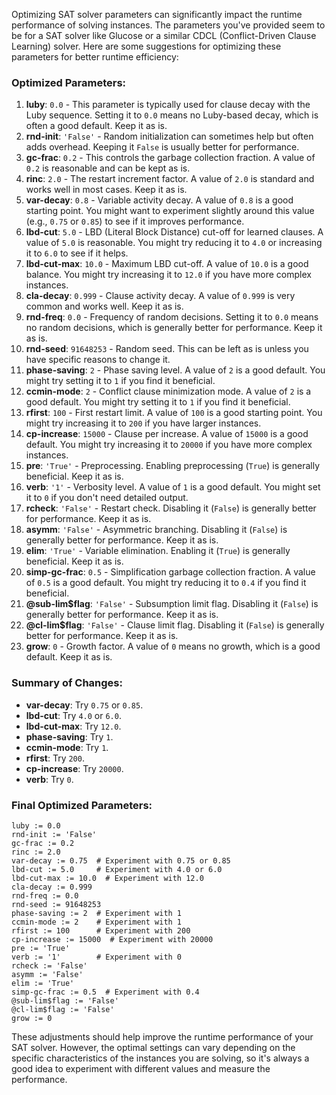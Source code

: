 Optimizing SAT solver parameters can significantly impact the runtime performance of solving instances. The parameters you've provided seem to be for a SAT solver like Glucose or a similar CDCL (Conflict-Driven Clause Learning) solver. Here are some suggestions for optimizing these parameters for better runtime efficiency:

### Optimized Parameters:
1. **luby**: `0.0` - This parameter is typically used for clause decay with the Luby sequence. Setting it to `0.0` means no Luby-based decay, which is often a good default. Keep it as is.
2. **rnd-init**: `'False'` - Random initialization can sometimes help but often adds overhead. Keeping it `False` is usually better for performance.
3. **gc-frac**: `0.2` - This controls the garbage collection fraction. A value of `0.2` is reasonable and can be kept as is.
4. **rinc**: `2.0` - The restart increment factor. A value of `2.0` is standard and works well in most cases. Keep it as is.
5. **var-decay**: `0.8` - Variable activity decay. A value of `0.8` is a good starting point. You might want to experiment slightly around this value (e.g., `0.75` or `0.85`) to see if it improves performance.
6. **lbd-cut**: `5.0` - LBD (Literal Block Distance) cut-off for learned clauses. A value of `5.0` is reasonable. You might try reducing it to `4.0` or increasing it to `6.0` to see if it helps.
7. **lbd-cut-max**: `10.0` - Maximum LBD cut-off. A value of `10.0` is a good balance. You might try increasing it to `12.0` if you have more complex instances.
8. **cla-decay**: `0.999` - Clause activity decay. A value of `0.999` is very common and works well. Keep it as is.
9. **rnd-freq**: `0.0` - Frequency of random decisions. Setting it to `0.0` means no random decisions, which is generally better for performance. Keep it as is.
10. **rnd-seed**: `91648253` - Random seed. This can be left as is unless you have specific reasons to change it.
11. **phase-saving**: `2` - Phase saving level. A value of `2` is a good default. You might try setting it to `1` if you find it beneficial.
12. **ccmin-mode**: `2` - Conflict clause minimization mode. A value of `2` is a good default. You might try setting it to `1` if you find it beneficial.
13. **rfirst**: `100` - First restart limit. A value of `100` is a good starting point. You might try increasing it to `200` if you have larger instances.
14. **cp-increase**: `15000` - Clause per increase. A value of `15000` is a good default. You might try increasing it to `20000` if you have more complex instances.
15. **pre**: `'True'` - Preprocessing. Enabling preprocessing (`True`) is generally beneficial. Keep it as is.
16. **verb**: `'1'` - Verbosity level. A value of `1` is a good default. You might set it to `0` if you don't need detailed output.
17. **rcheck**: `'False'` - Restart check. Disabling it (`False`) is generally better for performance. Keep it as is.
18. **asymm**: `'False'` - Asymmetric branching. Disabling it (`False`) is generally better for performance. Keep it as is.
19. **elim**: `'True'` - Variable elimination. Enabling it (`True`) is generally beneficial. Keep it as is.
20. **simp-gc-frac**: `0.5` - Simplification garbage collection fraction. A value of `0.5` is a good default. You might try reducing it to `0.4` if you find it beneficial.
21. **@sub-lim$flag**: `'False'` - Subsumption limit flag. Disabling it (`False`) is generally better for performance. Keep it as is.
22. **@cl-lim$flag**: `'False'` - Clause limit flag. Disabling it (`False`) is generally better for performance. Keep it as is.
23. **grow**: `0` - Growth factor. A value of `0` means no growth, which is a good default. Keep it as is.

### Summary of Changes:
- **var-decay**: Try `0.75` or `0.85`.
- **lbd-cut**: Try `4.0` or `6.0`.
- **lbd-cut-max**: Try `12.0`.
- **phase-saving**: Try `1`.
- **ccmin-mode**: Try `1`.
- **rfirst**: Try `200`.
- **cp-increase**: Try `20000`.
- **verb**: Try `0`.

### Final Optimized Parameters:
```plaintext
luby := 0.0
rnd-init := 'False'
gc-frac := 0.2
rinc := 2.0
var-decay := 0.75  # Experiment with 0.75 or 0.85
lbd-cut := 5.0     # Experiment with 4.0 or 6.0
lbd-cut-max := 10.0  # Experiment with 12.0
cla-decay := 0.999
rnd-freq := 0.0
rnd-seed := 91648253
phase-saving := 2  # Experiment with 1
ccmin-mode := 2    # Experiment with 1
rfirst := 100      # Experiment with 200
cp-increase := 15000  # Experiment with 20000
pre := 'True'
verb := '1'        # Experiment with 0
rcheck := 'False'
asymm := 'False'
elim := 'True'
simp-gc-frac := 0.5  # Experiment with 0.4
@sub-lim$flag := 'False'
@cl-lim$flag := 'False'
grow := 0
```

These adjustments should help improve the runtime performance of your SAT solver. However, the optimal settings can vary depending on the specific characteristics of the instances you are solving, so it's always a good idea to experiment with different values and measure the performance.